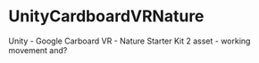 # UnityCardboardVRNature
Unity - Google Carboard VR - Nature Starter Kit 2 asset - working movement and?
